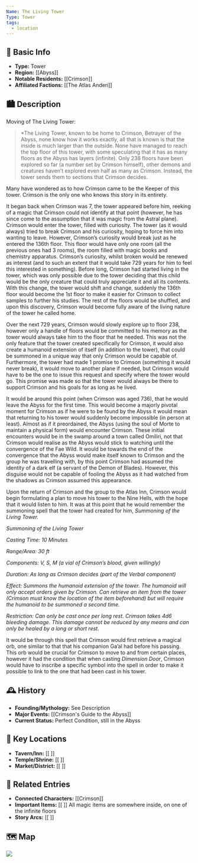 ```yaml
---
Name: The Living Tower
Type: Tower
tags:
  - location
---
```

## 📍 Basic Info 
- **Type:** Tower
- **Region:** [[Abyss]]  
- **Notable Residents:** [[Crimson]]  
- **Affiliated Factions:** [[The Atlas Anderi]]  

## 🏙️ Description



Moving of The Living Tower:
> *The Living Tower, known to be home to Crimson, Betrayer of the Abyss, none know how it works exactly, all that is known is that the inside is much larger than the outside. None have managed to reach the top floor of this tower, with some speculating that it has as many floors as the Abyss has layers (infinite). Only 238 floors have been explored so far (a number set by Crimson himself), other demons and creatures haven’t explored even half as many as Crimson. Instead, the tower sends them to sections that Crimson decides.

Many have wondered as to how Crimson came to be the Keeper of this tower. Crimson is the only one who knows this story in its entirety.

It began back when Crimson was 7, the tower appeared before him, reeking of a magic that Crimson could not identify at that point (however, he has since come to the assumption that it was magic from the Astral plane). Crimson would enter the tower, filled with curiosity. The tower (as it would always) tried to break Crimson and his curiosity, hoping to force him into wanting to leave. However, Crimson’s curiosity would break just as he entered the 136th floor. This floor would have only one room (all the previous ones had 3 rooms), the room filled with magic books and chemistry apparatus. Crimson’s curiosity, whilst broken would be renewed as interest (and to such an extent that it would take 729 years for him to feel this interested in something). Before long, Crimson had started living in the tower, which was only possible due to the tower deciding that this child would be the only creature that could truly appreciate it and all its contents. With this change, the tower would shift and change, suddenly the 136th floor would become the 1st floor to make it easier for Crimson to collect samples to further his studies. The rest of the floors would be shuffled, and upon this discovery, Crimson would become fully aware of the living nature of the tower he called home.

Over the next 729 years, Crimson would slowly explore up to floor 238, however only a handle of floors would be committed to his memory as the tower would always take him to the floor that he needed. This was not the only feature that the tower created specifically for Crimson, it would also create a humanoid extension of itself (in addition to the tower), that could be summoned in a unique way that only Crimson would be capable of. Furthermore, the tower had made 1 promise to Crimson (something it would never break), it would move to another plane if needed, but Crimson would have to be the one to issue this request and specify where the tower would go. This promise was made so that the tower would always be there to support Crimson and his goals for as long as he lived.

It would be around this point (when Crimson was aged 736), that he would leave the Abyss for the first time. This would become a majorly pivotal moment for Crimson as if he were to be found by the Abyss it would mean that returning to his tower would suddenly become impossible (in person at least). Almost as if it preordained, the Abyss (using the soul of Morte to maintain a physical form) would encounter Crimson. These initial encounters would be in the swamp around a town called Omiliri, not that Crimson would realise as the Abyss would stick to watching until the convergence of the Fae Wild. It would be towards the end of the convergence that the Abyss would make itself known to Crimson and the group he was travelling with, by this point Crimson had assumed the identity of a dark elf (a servant of the Demon of Blades). However, this disguise would not be capable of fooling the Abyss as it had watched from the shadows as Crimson assumed this appearance.

Upon the return of Crimson and the group to the Atlas Inn, Crimson would begin formulating a plan to move his tower to the Nine Hells, with the hope that it would listen to him. It was at this point that he would remember the summoning spell that the tower had created for him, _Summoning of the Living Tower._

_Summoning of the Living Tower_

_Casting Time: 10 Minutes_

_Range/Area: 30 ft_

_Components: V, S, M (a vial of Crimson’s blood, given willingly)_

_Duration: As long as Crimson decides (part of the Verbal component)_

_Effect: Summons the humanoid extension of the tower. The humanoid will only accept orders given by Crimson. Can retrieve an item from the tower (Crimson must know the location of the item beforehand) but will require the humanoid to be summoned a second time._

_Restriction: Can only be cast once per long rest. Crimson takes 4d6 bleeding damage. This damage cannot be reduced by any means and can only be healed by a long or short rest._

It would be through this spell that Crimson would first retrieve a magical orb, one similar to that that his companion Ga’al had before his passing. This orb would be crucial for Crimson to move to and from certain places, however it had the condition that when casting _Dimension Door_, Crimson would have to inscribe a specific symbol into the spell in order to make it possible to link to the one that had been cast in his tower.
## 🕰️ History
- **Founding/Mythology:** See Description
- **Major Events:** [[Crimson's Guide to the Abyss]]  
- **Current Status:** Perfect Condition, still in the Abyss 

## 🌟 Key Locations
- **Tavern/Inn:** [[ ]]  
- **Temple/Shrine:** [[ ]]  
- **Market/District:** [[ ]]  

## 🔗 Related Entries
- **Connected Characters:** [[Crimson]]
- **Important Items:** [[ ]] All magic items are somewhere inside, on one of the infinite floors
- **Story Arcs:** [[ ]]

## 🗺️  Map
**![](https://lh7-rt.googleusercontent.com/docsz/AD_4nXe187EUJJdukT7VAiB1Db3Zbz3-nQHYm92eSVE9u0DcXHAbFcPq_K_Ua7wpqY7SD1L7vnBPD2QFgNbFtkGmlotsXVCG-_heebgtVCdg0m4jOVX1v2PMN6jFmIw1Po_FNYcESpfwRQ?key=sX5LukmKH2qyRAYo0YDcJoKB)**